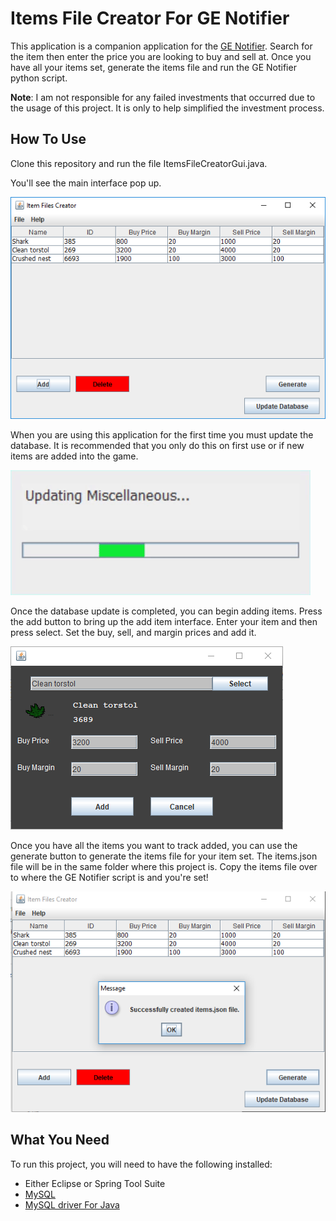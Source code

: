 # __Items File Creator For GE Notifier__

This application is a companion application for the [GE Notifier](https://github.com/st2092/ge-notifier). Search for the item then enter the price you are looking to buy and sell at. Once you have all your items set, generate the items file and run the GE Notifier python script.

**Note**: I am not responsible for any failed investments that occurred due to the usage of this project. It is only to help simplified the investment process.

## __How To Use__

Clone this repository and run the file ItemsFileCreatorGui.java.

You'll see the main interface pop up.

![Main Interface](/imgs/MainInterface.PNG)

When you are using this application for the first time you must update the database. It is recommended that you only do this on first use or if new items are added into the game.

![Updating Database](/imgs/UpdatingDatabase.gif)

Once the database update is completed, you can begin adding items. Press the add button to bring up the add item interface. Enter your item and then press select. Set the buy, sell, and margin prices and add it.

![Add Item Interface](/imgs/AddItemInterface.PNG)

Once you have all the items you want to track added, you can use the generate button to generate the items file for your item set. The items.json file will be in the same folder where this project is. Copy the items file over to where the GE Notifier script is and you're set!

![Generate Items File](/imgs/GenerateItemsFile.PNG)

## __What You Need__
To run this project, you will need to have the following installed:
* Either Eclipse or Spring Tool Suite
* [MySQL](https://dev.mysql.com/downloads/)
* [MySQL driver For Java](https://dev.mysql.com/downloads/connector/j/)
